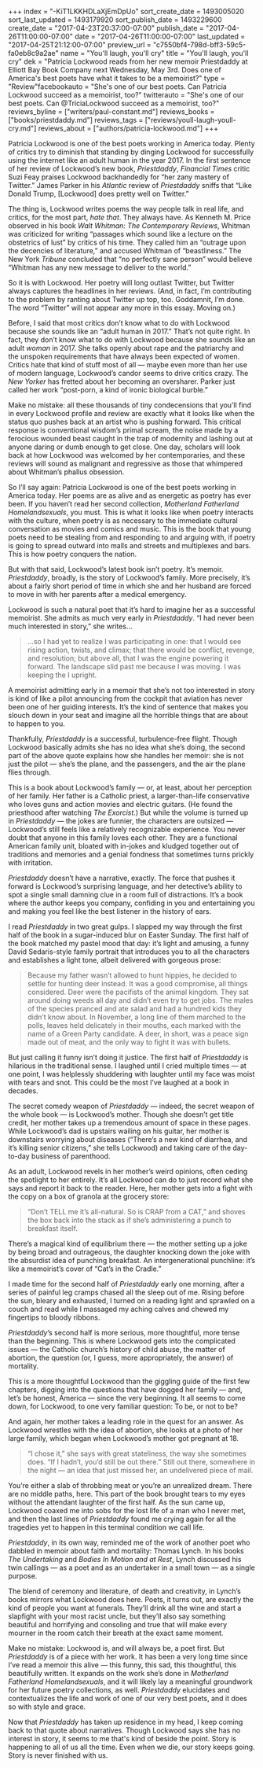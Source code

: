 +++
index = "-KiT1LKKHDLaXjEmDpUo"
sort_create_date = 1493005020
sort_last_updated = 1493179920
sort_publish_date = 1493229600
create_date = "2017-04-23T20:37:00-07:00"
publish_date = "2017-04-26T11:00:00-07:00"
date = "2017-04-26T11:00:00-07:00"
last_updated = "2017-04-25T21:12:00-07:00"
preview_url = "c7550bf4-798d-bff3-59c5-fa0eb8c9a2ae"
name = "You'll laugh, you'll cry"
title = "You'll laugh, you'll cry"
dek = "Patricia Lockwood reads from her new memoir Priestdaddy at Elliott Bay Book Company next Wednesday, May 3rd. Does one of America's best poets have what it takes to be a memoirist?"
type = "Review"facebookauto = "She's one of our best poets. Can Patricia Lockwood succeed as a memoirist, too?"
twitterauto = "She's one of our best poets. Can @TriciaLockwood succeed as a memoirist, too?"
reviews_byline = ["writers/paul-constant.md"]
reviews_books = ["books/priestdaddy.md"]
reviews_tags = ["reviews/youll-laugh-youll-cry.md"]
reviews_about = ["authors/patricia-lockwood.md"]
+++

Patricia Lockwood is one of the best poets working in America today. Plenty of critics try to diminish that standing by dinging Lockwood for successfully using the internet like an adult human in the year 2017. In the first sentence of her review of Lockwood’s new book, *Priestdaddy*, *Financial Times* critic Suzi Feay praises Lockwood backhandedly for “her zany mastery of Twitter.” James Parker in his *Atlantic* review of *Priestdaddy* sniffs that “Like Donald Trump, [Lockwood] does pretty well on Twitter.”

The thing is, Lockwood writes poems the way people talk in real life, and critics, for the most part, *hate that*. They always have. As Kenneth M. Price observed in his book *Walt Whitman: The Contemporary Reviews*, Whitman was criticized for writing “passages which sound like a lecture on the obstetrics of lust” by critics of his time. They called him an “outrage upon the decencies of literature,” and accused Whitman of “beastliness.” The New York *Tribune* concluded that “no perfectly sane person” would believe “Whitman has any new message to deliver to the world.”

So it is with Lockwood. Her poetry will long outlast Twitter, but Twitter always captures the headlines in her reviews. (And, in fact, I’m contributing to the problem by ranting about Twitter up top, too. Goddamnit, I’m done. The word “Twitter” will not appear any more in this essay. Moving on.)

Before, I said that most critics don’t know what to do with Lockwood because she sounds like an “adult human in 2017.” That’s not quite right. In fact, they don’t know what to do with Lockwood because she sounds like an adult *woman* in 2017. She talks openly about rape and the patriarchy and the unspoken requirements that have always been expected of women. Critics hate that kind of stuff most of all — maybe even more than her use of modern language, Lockwood’s candor seems to drive critics crazy. The *New Yorker* has fretted about her becoming an oversharer. Parker just called her work “post-porn, a kind of ironic biological burble.”

Make no mistake: all these thousands of tiny condecensions that you’ll find in every Lockwood profile and review are exactly what it looks like when the status quo pushes back at an artist who is pushing forward. This critical response is conventional wisdom’s primal scream, the noise made by a ferocious wounded beast caught in the trap of modernity and lashing out at anyone daring or dumb enough to get close. One day, scholars will look back at how Lockwood was welcomed by her contemporaries, and these reviews will sound as malignant and regressive as those that whimpered about Whitman’s phallus obsession.

So I’ll say again: Patricia Lockwood is one of the best poets working in America today. Her poems are as alive and as energetic as poetry has ever been. If you haven’t read her second collection, *Motherland Fatherland Homelandsexuals*, you must. This is what it looks like when poetry interacts with the culture, when poetry is as necessary to the immediate cultural conversation as movies and comics and music. This is the book that young poets need to be stealing from and responding to and arguing with, if poetry is going to spread outward into malls and streets and multiplexes and bars. This is how poetry conquers the nation.

<div class="break"></div>

But with that said, Lockwood’s latest book isn’t poetry. It’s memoir. *Priestdaddy*, broadly, is the story of Lockwood’s family. More precisely, it’s about a fairly short period of time in which she and her husband are forced to move in with her parents after a medical emergency. 

Lockwood is such a natural poet that it’s hard to imagine her as a successful memoirist. She admits as much very early in *Priestdaddy*. “I had never been much interested in story,” she writes…

<blockquote>…so I had yet to realize I was participating in one: that I would see rising action, twists, and climax; that there would be conflict, revenge, and resolution; but above all, that I was the engine powering it forward. The landscape slid past me because I was moving. I was keeping the I upright.</blockquote>

A memoirist admitting early in a memoir that she’s not too interested in story is kind of like a pilot announcing from the cockpit that aviation has never been one of her guiding interests. It’s the kind of sentence that makes you slouch down in your seat and imagine all the horrible things that are about to happen to you.

Thankfully, *Priestdaddy* is a successful, turbulence-free flight. Though Lockwood basically admits she has no idea what she’s doing, the second part of the above quote explains how she handles her memoir: she is not just the pilot — she’s the plane, and the passengers, and the air the plane flies through. 

This is a book about Lockwood’s family — or, at least, about her perception of her family. Her father is a Catholic priest, a larger-than-life conservative who loves guns and action movies and electric guitars. (He found the priesthood after watching *The Exorcist*.)  But while the volume is turned up in *Priestdaddy* — the jokes are funnier, the characters are outsized — Lockwood’s still feels like a relatively recognizable experience. You never doubt that anyone in this family loves each other. They are a functional American family unit, bloated with in-jokes and kludged together out of traditions and memories and a genial fondness that sometimes turns prickly with irritation.

*Priestdaddy* doesn’t have a narrative, exactly. The force that pushes it forward is Lockwood’s surprising language, and her detective’s ability to spot a single small damning clue in a room full of distractions. It’s a book where the author keeps you company, confiding in you and entertaining you and making you feel like the best listener in the history of ears.

<div class="break"></div>

I read *Priestdaddy* in two great gulps. I slapped my way through the first half of the book in a sugar-induced blur on Easter Sunday. The first half of the book matched my pastel mood that day: it’s light and amusing, a funny David Sedaris-style family portrait that introduces you to all the characters and establishes a light tone, albeit delivered with gorgeous prose:

<blockquote> Because my father wasn’t allowed to hunt hippies, he decided to settle for hunting deer instead. It was a good compromise, all things considered. Deer were the pacifists of the animal kingdom. They sat around doing weeds all day and didn’t even try to get jobs. The males of the species pranced and ate salad and had a hundred kids they didn’t know about. In November, a long line of them marched to the polls, leaves held delicately in their mouths, each marked with the name of a Green Party candidate. A deer, in short, was a peace sign made out of meat, and the only way to fight it was with bullets.</blockquote>

But just calling it funny isn’t doing it justice. The first half of *Priestdaddy* is hilarious in the traditional sense. I laughed until I cried multiple times — at one point, I was helplessly shuddering with laughter until my face was moist with tears and snot. This could be the most I’ve laughed at a book in decades.

The secret comedy weapon of *Priestdaddy* — indeed, the secret weapon of the whole book — is Lockwood’s mother. Though she doesn’t get title credit, her mother takes up a tremendous amount of space in these pages. While Lockwood’s dad is upstairs wailing on his guitar, her mother is downstairs worrying about diseases (“There’s a new kind of diarrhea, and it’s killing senior citizens,” she tells Lockwood) and taking care of the day-to-day business of parenthood.

As an adult, Lockwood revels in her mother’s weird opinions, often ceding the spotlight to her entirely. It’s all Lockwood can do to just record what she says and report it back to the reader. Here, her mother gets into a fight with the copy on a box of granola at the grocery store:

<blockquote>“Don’t TELL me it’s all-natural. So is CRAP from a CAT,” and shoves the box back into the stack as if she’s administering a punch to breakfast itself.</blockquote>

There’s a magical kind of equilibrium there — the mother setting up a joke by being broad and outrageous, the daughter knocking down the joke with the absurdist idea of punching breakfast. An intergenerational punchline: it’s like a memoirist’s cover of “Cat’s in the Cradle.” 

<div class="break"></div>

I made time for the second half of *Priestdaddy* early one morning, after a series of painful leg cramps chased all the sleep out of me. Rising before the sun, bleary and exhausted, I turned on a reading light and sprawled on a couch and read while I massaged my aching calves and chewed my fingertips to bloody ribbons.

*Priestdaddy*’s second half is more serious, more thoughtful, more tense than the beginning. This is where Lockwood gets into the complicated issues — the Catholic church’s history of child abuse, the matter of abortion, the question (or, I guess, more appropriately, the answer) of mortality. 

This is a more thoughtful Lockwood than the giggling guide of the first few chapters, digging into the questions that have dogged her family — and, let’s be honest, America — since the very beginning. It all seems to come down, for Lockwood, to one very familiar question: To be, or not to be?

And again, her mother takes a leading role in the quest for an answer. As Lockwood wrestles with the idea of abortion, she looks at a photo of her large family, which began when Lockwood’s mother got pregnant at 18.

<blockquote>“I chose it,” she says with great stateliness, the way she sometimes does. “If I hadn’t, you’d still be out there.” Still out there, somewhere in the night — an idea that just missed her, an undelivered piece of mail.</blockquote>

You’re either a slab of throbbing meat or you’re an unrealized dream. There are no middle paths, here. This part of the book brought tears to my eyes without the attendant laughter of the first half. As the sun came up, Lockwood coaxed me into sobs for the lost life of a man who I never met, and then the last lines of *Priestdaddy* found me crying again for all the tragedies yet to happen in this terminal condition we call life.

*Priestdaddy*, in its own way, reminded me of the work of another poet who dabbled in memoir about faith and mortality: Thomas Lynch. In his books *The Undertaking* and *Bodies In Motion and at Rest*, Lynch discussed his twin callings — as a poet and as an undertaker in a small town — as a single purpose. 

The blend of ceremony and literature, of death and creativity, in Lynch’s books mirrors what Lockwood does here. Poets, it turns out, are exactly the kind of people you want at funerals. They’ll drink all the wine and start a slapfight with your most racist uncle, but they’ll also say something beautiful and horrifying and consoling and true that will make every mourner in the room catch their breath at the exact same moment.

<div class="break"></div>

Make no mistake: Lockwood is, and will always be, a poet first. But *Priestdaddy* is of a piece with her work. It has been a very long time since I’ve read a memoir this alive — this funny, this sad, this thoughtful, this beautifully written. It expands on the work she’s done in *Motherland Fatherland Homelandsexuals*, and it will likely lay a meaningful groundwork for her future poetry collections, as well. *Priestdaddy* elucidates and contextualizes the life and work of one of our very best poets, and it does so with style and grace. 

Now that *Priestdaddy* has taken up residence in my head, I keep coming back to that quote about narratives. Though Lockwood says she has no interest in story, it seems to me that's kind of beside the point. Story is happening to all of us all the time. Even when we die, our story keeps going. Story is never finished with us.

